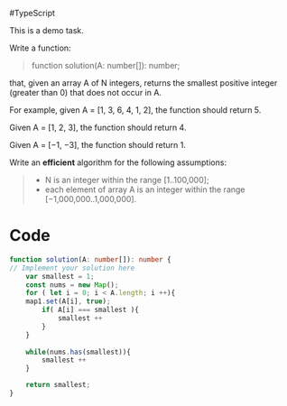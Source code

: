 #TypeScript

This is a demo task.

Write a function:

> function solution(A: number[]): number;

that, given an array A of N integers, returns the smallest positive integer (greater than 0) that does not occur in A.

For example, given A = [1, 3, 6, 4, 1, 2], the function should return 5.

Given A = [1, 2, 3], the function should return 4.

Given A = [−1, −3], the function should return 1.

Write an ****efficient**** algorithm for the following assumptions:

> - N is an integer within the range [1..100,000];
> - each element of array A is an integer within the range [−1,000,000..1,000,000].


# Code

```ts
function solution(A: number[]): number {
// Implement your solution here
	var smallest = 1;
	const nums = new Map();
	for ( let i = 0; i < A.length; i ++){
	map1.set(A[i], true);
		if( A[i] === smallest ){
			smallest ++
		}
	}
	
	while(nums.has(smallest)){
		smallest ++
	}

	return smallest;
}
```